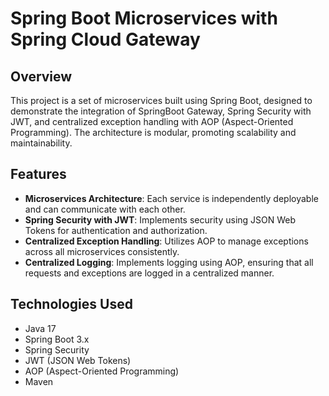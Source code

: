 # Spring Boot Microservices with Spring Cloud Gateway

## Overview

This project is a set of microservices built using Spring Boot, designed to demonstrate the integration of SpringBoot Gateway, Spring Security with JWT, and centralized exception handling with AOP (Aspect-Oriented Programming). The architecture is modular, promoting scalability and maintainability.

## Features

- **Microservices Architecture**: Each service is independently deployable and can communicate with each other.
- **Spring Security with JWT**: Implements security using JSON Web Tokens for authentication and authorization.
- **Centralized Exception Handling**: Utilizes AOP to manage exceptions across all microservices consistently.
- **Centralized Logging**: Implements logging using AOP, ensuring that all requests and exceptions are logged in a centralized manner.

## Technologies Used

- Java 17
- Spring Boot 3.x
- Spring Security
- JWT (JSON Web Tokens)
- AOP (Aspect-Oriented Programming)
- Maven

